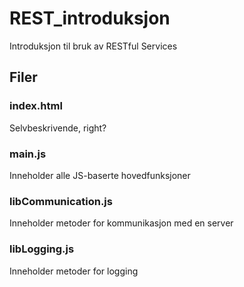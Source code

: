 # REST_introduksjon
Introduksjon til bruk av RESTful Services

## Filer
### index.html
Selvbeskrivende, right?

### main.js
Inneholder alle JS-baserte hovedfunksjoner

### libCommunication.js
Inneholder metoder for kommunikasjon med en server

### libLogging.js
Inneholder metoder for logging
